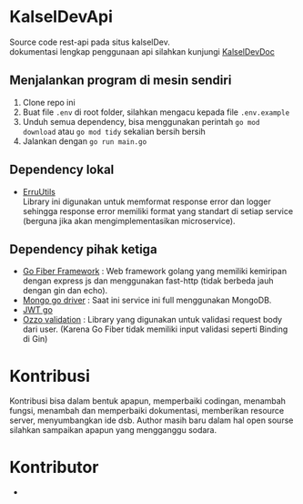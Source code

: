 # KalselDevApi

Source code rest-api pada situs kalselDev.  
dokumentasi lengkap penggunaan api silahkan kunjungi [KalselDevDoc](https://kalsel.dev)


## Menjalankan program di mesin sendiri

1. Clone repo ini
2. Buat file `.env` di root folder, silahkan mengacu kepada file `.env.example`
3. Unduh semua dependency, bisa menggunakan perintah `go mod download` atau `go mod tidy` sekalian bersih bersih
4. Jalankan dengan `go run main.go`

## Dependency lokal

- [ErruUtils](https://github.com/muchlist/erru_utils_go)  
Library ini digunakan untuk memformat response error dan logger sehingga response error memiliki format yang standart di setiap service (berguna jika akan mengimplementasikan microservice).

## Dependency pihak ketiga

- [Go Fiber Framework](https://github.com/gofiber/fiber/v2) : Web framework golang yang memiliki kemiripan dengan express js dan menggunakan fast-http (tidak berbeda jauh dengan gin dan echo).
- [Mongo go driver](https://go.mongodb.org/mongo-driver) : Saat ini service ini full menggunakan MongoDB. 
- [JWT go](https://github.com/dgrijalva/jwt-go)
- [Ozzo validation](github.com/go-ozzo/ozzo-validation/v4) : Library yang digunakan untuk validasi request body dari user. (Karena Go Fiber tidak memiliki input validasi seperti Binding di Gin)

# Kontribusi

Kontribusi bisa dalam bentuk apapun, memperbaiki codingan, menambah fungsi, menambah dan memperbaiki dokumentasi, memberikan resource server, menyumbangkan ide dsb.
Author masih baru dalam hal open sourse silahkan sampaikan apapun yang mengganggu sodara.

# Kontributor
-
